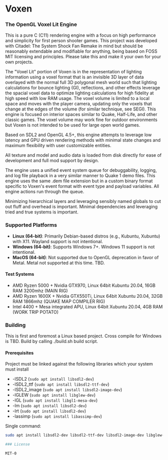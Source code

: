 # Voxen

### The OpenGL Voxel Lit Engine

This is a pure C (C11) rendering engine with a focus on high performance and 
simplicity for first person shooter games.  This project was developed with 
Citadel: The System Shock Fan Remake in mind but should be reasonably
extendable and modifiable for anything, being based on FOSS MIT licensing and
principles.  Please take this and make it your own for your own projects.

The "Voxel Lit" portion of Voxen is in the representation of lighting 
information using a voxel format that is an invisible 3D layer of data
overlayed with the normal full 3D polygonal mesh world such that lighting
calculations for bounce lighting (GI), reflections, and other effects leverage 
the spacial voxel data to optimize lighting calculations for high fidelity at
high speed with low RAM usage.  The voxel volume is limited to a local space
and moves with the player camera, updating only the voxels that change at the
edges of the volume (for similar technique, see SEGI).  This engine is focused
on interior spaces similar to Quake, Half-Life, and other classic games.  The
voxel volume may work fine for outdoor environments but Voxen is not intended
to be used for large open world games.

Based on SDL2 and OpenGL 4.5+, this engine attempts to leverage low latency and
GPU driven rendering methods with minimal state changes and maximum flexibility
with user customizable entities.

All texture and model and audio data is loaded from disk directly for ease of
development and full mod support by design.

The engine uses a unified event system queue for debuggability, logging, and
log file playback in a very similar manner to Quake 1 demo files.  This engine
uses the same .dem file extension but in a custom binary format specific to
Voxen's event format with event type and payload variables.  All engine actions
run through the queue.

Minimizing hierarchical layers and leveraging sensibly named globals to cut out
fluff and overhead is important.  Minimal dependencies and leveraging tried and
true systems is important.

### Supported Platforms

- **Linux (64-bit)**: Primarily Debian-based distros (e.g., Kubuntu, Xubuntu) with X11. Wayland support is not intentional.
- **Windows (64-bit)**: Supports Windows 7+. Windows 11 support is not intentional.
- **MacOS (64-bit)**: Not supported due to OpenGL deprecation in favor of Metal.  Metal not supported at this time. TBD.

#### Test Systems

* AMD Ryzen 5000 + Nvidia GTX970, Linux 64bit Kubuntu 20.04, 16GB RAM 3200mhz (MAIN RIG)
* AMD Ryzen 1600X + Nvidia GTX550Ti, Linux 64bit Xubuntu 20.04, 32GB RAM 1866mhz (QUAKE MAP COMPILER RIG)
* Intel 4400 + Mesa integrated APU, Linux 64bit Xubuntu 20.04, 4GB RAM (WORK TRIP POTATO)

### Building

This is first and foremost a Linux based project.  Cross compile for Windows is TBD.
Build by calling ./build.sh build script.

#### Prerequisites

Project must be linked against the following libraries which your system must install
 * -lSDL2 (`sudo apt install libsdl2-dev`)
 * -lSDL2_ttf (`sudo apt install libsdl2-ttf-dev`)
 * -lSDL2_image (`sudo apt install libsdl2-image-dev`)
 * -lGLEW (`sudo apt install libglew-dev`)
 * -lGL (`sudo apt install libgl1-mesa-dev`)
 * -lm (`sudo apt install libsdl2-dev`)
 * -lrt (`sudo apt install libsdl2-dev`)
 * -lassimp (`sudo apt install libassimp-dev`)

Single command:

```bash
sudo apt install libsdl2-dev libsdl2-ttf-dev libsdl2-image-dev libglew-dev libgl1-mesa-dev libassimp-dev

### License

MIT-0
